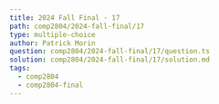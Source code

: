```yaml
---
title: 2024 Fall Final - 17
path: comp2804/2024-fall-final/17
type: multiple-choice
author: Patrick Morin
question: comp2804/2024-fall-final/17/question.ts
solution: comp2804/2024-fall-final/17/solution.md
tags:
  - comp2804
  - comp2804-final
---
```

